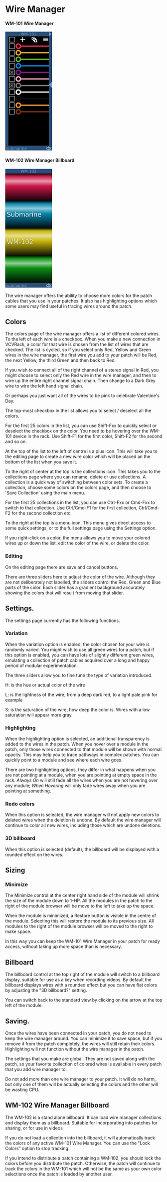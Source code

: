 # Wire Manager
#### WM-101 Wire Manager
![View of the Wire Manager](WM-101.png "Wire Manager")
#### WM-102 Wire Manager Billboard
![View of the Wire Manager](WM-102.png "Wire Manager")

The wire manager offers the ability to choose more colors for the patch cables that you use in your patches. It also has highlighting options 
which some users may find useful in tracing wires around the patch.

## Colors

The colors page of the wire manager offers a list of different colored wires. To the left of each wire is a checkbox. When you make a new connection
in VCVRack, a color for that wire is chosen from the list of wires that are checked. The list is cycled, so if you select only Red, Yellow and Green
wires in the wire manager, the first wire you add to your patch will be Red, the next Yellow, the third Green and then back to Red. 

If you wish to connect all of the right channel of a stereo signal in Red, you might choose to select only the Red wire in the wire manager, and 
then to wire up the entire right channel signal chain. Then change to a Dark Grey wire to wire the left hand signal chain.

Or perhaps you just want all of the wires to be pink to celebrate Valentine's Day.

The top-most checkbox in the list allows you to select / deselect all the colors.

For the first 25 colors in the list, you can use Shift-Fxx to quickly select or deselect the checkbox on the color. You need to be hovering over the WM-101 device in the rack. Use Shift-F1 for the first color, Shift-F2 for the second and so on.

At the top of the list to the left of centre is a plus icon. This will take you to the editing page to create a new wire color which will
be placed an the bottom of the list when you save it.

To the right of center at the top is the collections icon. This takes you to the collections page where you can rename, delete or use collections. A collection is a quick way of switching between color sets. To create a collection, choose some colors on the colors page, and then choose to 'Save Collection' using the main menu.

For the first 25 collections in the list, you can use Ctrl-Fxx or Cmd-Fxx to switch to that collection. Use Ctrl/Cmd-F1 for the first collection, Ctrl/Cmd-F2 for the second collection etc.

To the right at the top is a menu icon. This menu gives direct access to some quick settings, or to the full settings page using the Settings option.

If you right-click on a color, the menu allows you to move your colored wires up or down the list, edit the color of the wire, or delete the color.

### Editing

On the editing page there are save and cancel buttons. 

There are three sliders here to adjust the color of the wire. Although they are not deliberately not labelled, the sliders control the Red, Green and Blue 
parts of the color. Each slider has a gradient background accurately showing the colors that will result from moving that slider. 

## Settings.

The settings page currently has the following functions.

### Variation

When the variation option is enabled, the color chosen for your wire is randomly varied. You might wish to use all green wires for a patch,
but if this option is enabled, you can have lots of slightly different green wires, emulating a collection of patch cables acquired over a 
long and happy period of modular experimentation.

The three sliders allow you to fine tune the type of variation introduced.

H: is the hue or actual color of the wire

L: is the lightness of the wire, from a deep dark red, to a light pale pink for example

S: is the saturation of the wire, how deep the color is. Wires with a low saturation will appear more gray.

### Highlighting

When the highlighting option is selected, an additional transparency is added to the wires in the patch. When you hover over a 
module in the patch, only those wires connected to that module will be shown with normal opacity. This may help you to trace pathways
in complex patches. You can quickly point to a module and see where each wire goes.

There are two highlighting options, they differ in what happens when you are not pointing at a module, when you are pointing at empty space in the 
rack. *Always On* will still fade all the wires when you are not hovering over any module; *When Hovering* will only fade wires away when you 
are pointing at something.

### Redo colors

When this option is selected, the wire manager will not apply new colors to deleted wires when the deletion is undone. By default the wire manager will continue to color all new wires, including those which are undone deletions.

### 3D billboard

When this option is selected (default), the billboard will be displayed with a rounded effect on the wires.

## Sizing

### Minimize

The Minimize control at the center right hand side of the module will shrink the size of the module down to 1-HP. All the modules in the patch to the right of the module browser will be move to the left to take up the space. 

When the module is minimized, a Restore button is visible in the centre of the module. Selecting this will restore the module to its previous size. All modules to the right of the module browser will be moved to the right to make space.

In this way you can keep the WM-101 Wire Manager in your patch for ready access, without taking up more space than is necessary.

## Billboard

The billboard control at the top right of the module will switch to a billboard display, suitable for use as a key when recording videos. By default the billboard displays wires with a rounded effect but you can have flat colors by adjusting the "3D billboard?" setting.

You can switch back to the standard view by clicking on the arrow at the top left of the module.


## Saving.

Once the wires have been connected in your patch, you do not need to keep the wire manager around. You can minimize it to save space, but if 
you remove it from the patch completely, the wires will still retain their colors. Highlighting will not function without the wire
manager in the patch.

The settings that you make are global. They are not saved along with the patch, so your favorite collection of colored wires is available in
every patch that you add wire manager to.

Do not add more than one wire manager to your patch. It will do no harm, but only one of them will be actually selecting the colors and the 
other will be wasting CPU.

## WM-102 Wire Manager Billboard

The WM-102 is a stand alone billboard. It can load wire manager collections and display them as a billboard. Suitable for incorporating into patches for sharing, or for use in videos

If you do not load a collection into the billboard, it will automatically track the colors of any active WM-101 Wire Manager. You can use the "Lock Colors" option to stop tracking.

If you intend to distribute a patch containing a WM-102, you should lock the colors before you distribute the patch. Otherwise, the patch will continue to track the colors in the WM-101 which will not be the same as your own color selections once the patch is loaded by another user.
